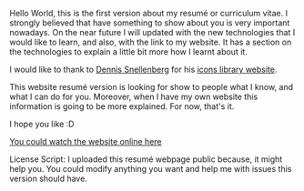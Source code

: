 Hello World, this is the first version about my resumé or curriculum vitae. I strongly believed that have something to show about you is very important nowadays. On the near future I will updated with the new technologies that I would like to learn, and also, with the link to my website. It has a section on the technologies to explain a little bit more how I learnt about it.

I would like to thank to [Dennis Snellenberg](https://www.dennissnellenberg.nl/en) for his [icons library website](https://angularicons.com/).

This website resumé version is looking for show to people what I know, and what I can do for you. Moreover, when I have my own website this information is going to be more explained. For now, that's it.

I hope you like :D

[You could watch the website online here](https://fernandodev-cv.netlify.app)

License Script: I uploaded this resumé webpage public because, it might help you. You could modify anything you want and help me with issues this version should have.
